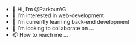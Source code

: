 - 👋 Hi, I’m @ParkourAG
- 👀 I’m interested in web-development
- 🌱 I’m currently learning back-end development
- 💞️ I’m looking to collaborate on ...
- 📫 How to reach me ...

<!---
ParkourAG/ParkourAG is a ✨ special ✨ repository because its `README.md` (this file) appears on your GitHub profile.
You can click the Preview link to take a look at your changes.
--->
